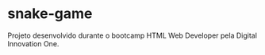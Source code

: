 # snake-game

Projeto desenvolvido durante o bootcamp HTML Web Developer pela Digital Innovation One.
